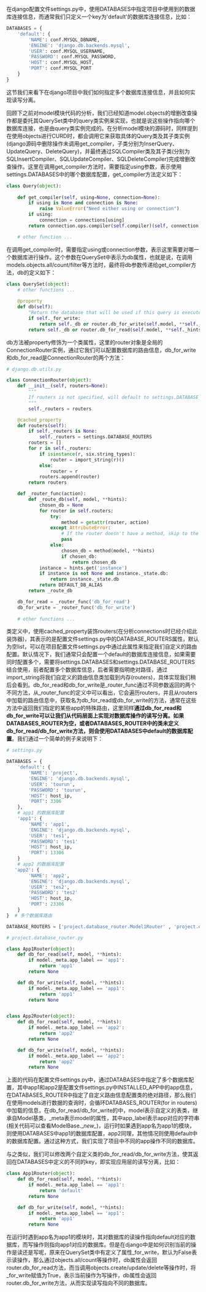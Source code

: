 在django配置文件settings.py中，使用DATABASES中指定项目中使用到的数据库连接信息，而通常我们只定义一个key为'default'的数据库连接信息，比如：
```python
DATABASES = {
    'default': {
        'NAME': conf.MYSQL_DBNAME,
        'ENGINE': 'django.db.backends.mysql',
        'USER': conf.MYSQL_USERNAME,
        'PASSWORD': conf.MYSQL_PASSWORD,
        'HOST': conf.MYSQL_HOST,
        'PORT': conf.MYSQL_PORT
    }
}
```
这节我们来看下在django项目中我们如何指定多个数据库连接信息，并且如何实现读写分离。

回顾下之前对model模块代码的分析，我们已经知道model.objects的增删改查操作都是委托其QuerySet类中的query类实例来实现，也就是说这些操作指向哪个数据库连接，也是由query类实例完成的。在分析model模块的源码时，同样提到在使用objects进行CURD时，都会调用它来获取具体的Query类及其子类实例(django源码中删除操作未调用get_compiler，子类分别为InserQuery、UpdateQuery、DeleteQuery)，并最终通过SQLCompiler类及其子类(分别为SQLInsertCompiler、SQLUpdateCompiler、SQLDeleteCompiler)完成增删改查操作。这里在调用get_compiler方法时，需要指定using参数，表示使用settings.DATABASES中的哪个数据库配置，get_compiler方法定义如下：
```python
class Query(object):
   
    def get_compiler(self, using=None, connection=None):
        if using is None and connection is None:
            raise ValueError("Need either using or connection")
        if using:
            connection = connections[using]
        return connection.ops.compiler(self.compiler)(self, connection, using)

    # other function ...
```
在调用get_compiler时，需要指定using或connection参数，表示这里需要对哪一个数据库进行操作。这个参数在QuerySet中表示为db属性，也就是说，在调用models.objects.all/count/filter等方法时，最终将db参数传递给get_compiler方法，db的定义如下：
```python
class QuerySet(object):
    # other functions ...
    
    @property
    def db(self):
        "Return the database that will be used if this query is executed now"
        if self._for_write:
            return self._db or router.db_for_write(self.model, **self._hints)
        return self._db or router.db_for_read(self.model, **self._hints)
```
db方法被property修饰为一个类属性，这里的router对象是全局的ConnectionRouter实例，通过它我们可以配置数据库的路由信息，db_for_write和db_for_read是ConnectionRouter的两个方法：
```python
# django.db.utils.py

class ConnectionRouter(object):
    def __init__(self, routers=None):
        """
        If routers is not specified, will default to settings.DATABASE_ROUTERS.
        """
        self._routers = routers

    @cached_property
    def routers(self):
        if self._routers is None:
            self._routers = settings.DATABASE_ROUTERS
        routers = []
        for r in self._routers:
            if isinstance(r, six.string_types):
                router = import_string(r)()
            else:
                router = r
            routers.append(router)
        return routers

    def _router_func(action):
        def _route_db(self, model, **hints):
            chosen_db = None
            for router in self.routers:
                try:
                    method = getattr(router, action)
                except AttributeError:
                    # If the router doesn't have a method, skip to the next one.
                    pass
                else:
                    chosen_db = method(model, **hints)
                    if chosen_db:
                        return chosen_db
            instance = hints.get('instance')
            if instance is not None and instance._state.db:
                return instance._state.db
            return DEFAULT_DB_ALIAS
        return _route_db

    db_for_read = _router_func('db_for_read')
    db_for_write = _router_func('db_for_write')
    
    # other functions ...
```
类定义中，使用cached_property装饰routers(在分析connections时已经介绍此装饰器)，其表示的是配置文件settings.py中的DATABASE_ROUTERS属性，默认为空list，可以在项目配置文件settings.py中通过此属性来指定我们自定义的路由配置。默认情况下，我们通常只会配置一个default的数据库连接信息，如果需要同时配置多个，需要将settings.DATABASES和settings.DATABASE_ROUTERS结合使用，前者配置多个数据库信息，后者需要指明绝对路径，通过import_string将我们自定义的路由信息类加载到内存(routers)，具体实现我们稍后会看到。db_for_read和db_for_write是_router_func通过不同参数返回的两个不同方法，从_router_func的定义中可以看出，它会遍历routers，并且从routers中加载的路由信息中，获取名为db_for_read或db_for_write的方法，通常在这些方法中返回我们指定的某些app的特殊路由，这里同样**通过db_for_read和db_for_write可以让我们从代码层面上实现对数据库操作的读写分离。如果DATABASES_ROUTER为空，或者DATABASES_ROUTER中的类未定义db_for_read/db_for_write方法，则会使用DATABASES中default的数据库配置**。我们通过一个简单的例子来说明下：
```python
# settings.py

DATABASES = {
    'default': {
        'NAME': 'project',
        'ENGINE': 'django.db.backends.mysql',
        'USER': 'tourun',
        'PASSWORD': 'tourun',
        'HOST': host_ip,
        'PORT': 3306
    },
    # app1 的数据库配置
    'app1': {
        'NAME': 'app1',
        'ENGINE': 'django.db.backends.mysql',
        'USER': 'tes1',
        'PASSWORD': 'tes1'
        'HOST': host_ip,
        'PORT': 13306
    }
    # app2 的数据库配置
   'app2': {
        'NAME': 'app2',
        'ENGINE': 'django.db.backends.mysql',
        'USER': 'tes2',
        'PASSWORD': 'tes2'
        'HOST': host_ip,
        'PORT': 23306
    }
}  # 多个数据库路由

DATABASE_ROUTERS = ['project.database_router.Model1Router' , 'project.database_router.Model2Router']  # 自定义的路由类

# project.database_router.py

class App1Router(object):
    def db_for_read(self, model, **hints):
        if model._meta.app_label == 'app1':
            return 'app1'
        return None

    def db_for_write(self, model, **hints):
        if model._meta.app_label == 'app1':
            return 'app1'
        return None


class App2Router(object):
    def db_for_read(self, model, **hints):
        if model._meta.app_label == 'app2':
            return 'app2'
        return None

    def db_for_write(self, model, **hints):
        if model._meta.app_label == 'app2':
            return 'app2'
        return None
```
上面的代码在配置文件settings.py中，通过DATABASES中指定了多个数据库配置，其中app1和app2是配置文件settings.py中INSTALLED_APP中的app信息，在DATABASES_ROUTER中指定了自定义路由信息配置类的绝对路径，那么我们在使用models进行数据的查询时，会循环DATABASES_ROUTER(for in routers)中加载的信息，在db_for_read/db_for_write的中，model表示自定义的表类，继承自Model基类，_meta表示model的属性，其中app_label表示app对应的字符串(相关代码可以查看ModelBase.\__new\__)，运行时如果遇到app名为app1的模块，则使用DATABASES中app1的数据库配置，app2同理，其他情况则使用default中的数据库配置。通过这种方式，我们实现了项目中不同的app操作不同的数据库。

与之类似，我们可以修改两个自定义类的db_for_read/db_for_write方法，使其返回在DATABASES中定义的不同的key，即实现应用层的读写分离，比如：
```python
class App1Router(object):
    def db_for_read(self, model, **hints):
        if model._meta.app_label == 'app1':
            return 'default'
        return None

    def db_for_write(self, model, **hints):
        if model._meta.app_label == 'app1':
            return 'app1'
        return None
```
在运行时遇到app名为app1的模块时，其对数据库的读操作指向default对应的数据库，而写操作则指向app1对应的数据库。但是在django中是如何识别当前的操作是读还是写呢，原来在QuerySet类中有定义了属性_for_write，默认为False表示读操作，那么通过objects.all/count等操作时，db属性会返回router.db_for_read方法，而当调用objects.create/update/delete等操作时，将_for_write赋值为True，表示当前操作为写操作，db属性会返回router.db_for_write方法，从而实现读写指向不同的数据库。